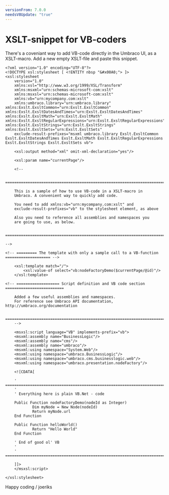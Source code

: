 ```yaml
---
versionFrom: 7.0.0
needsV8Update: "true"
---
```


# XSLT-snippet for VB-coders

There's a coveniant way to add VB-code directly in the Umbraco UI, as a XSLT-macro. Add a new empty XSLT-file and paste this snippet.

	<?xml version="1.0" encoding="UTF-8"?>
	<!DOCTYPE xsl:stylesheet [ <!ENTITY nbsp "&#x00A0;"> ]>
	<xsl:stylesheet 
		version="1.0" 
		xmlns:xsl="http://www.w3.org/1999/XSL/Transform" 
		xmlns:msxml="urn:schemas-microsoft-com:xslt"
		xmlns:msxsl="urn:schemas-microsoft-com:xslt"
		xmlns:vb="urn:mycompany.com:xslt"
		xmlns:umbraco.library="urn:umbraco.library" xmlns:Exslt.ExsltCommon="urn:Exslt.ExsltCommon" xmlns:Exslt.ExsltDatesAndTimes="urn:Exslt.ExsltDatesAndTimes" xmlns:Exslt.ExsltMath="urn:Exslt.ExsltMath" xmlns:Exslt.ExsltRegularExpressions="urn:Exslt.ExsltRegularExpressions" xmlns:Exslt.ExsltStrings="urn:Exslt.ExsltStrings" xmlns:Exslt.ExsltSets="urn:Exslt.ExsltSets" 
		exclude-result-prefixes="msxml umbraco.library Exslt.ExsltCommon Exslt.ExsltDatesAndTimes Exslt.ExsltMath Exslt.ExsltRegularExpressions Exslt.ExsltStrings Exslt.ExsltSets vb">

		<xsl:output method="xml" omit-xml-declaration="yes"/>

		<xsl:param name="currentPage"/>

		<!--

     ====================================================================================

        This is a sample of how to use VB-code in a XSLT-macro in
        Umbraco. A convenient way to quickly add code.
 
        You need to add xmlns:vb="urn:mycompany.com:xslt" and 
        exclude-result-prefixes="vb" to the stylesheet element, as above

        Also you need to reference all assemblies and namespaces you
        are going to use, as below.
 
     ====================================================================================

	-->

	<!-- ========= The template with only a sample call to a VB-function ==================== -->

		<xsl:template match="/">
			<xsl:value-of select="vb:nodeFactoryDemo($currentPage/@id)"/>
		</xsl:template>

	<!-- =================== Script definition and VB code section ==========================

        Added a few useful assemblies and namespaces. 
        For reference see Umbraco API documentation, http://umbraco.org/documentation

     ====================================================================================
		-->

        <msxsl:script language="VB" implements-prefix="vb">
        <msxml:assembly name="BusinessLogic"/>
        <msxml:assembly name="cms"/>
        <msxml:assembly name="umbraco"/>
        <msxml:using namespace="System.Web"/>
        <msxml:using namespace="umbraco.BusinessLogic"/>
        <msxml:using namespace="umbraco.cms.businesslogic.web"/>
        <msxml:using namespace="umbraco.presentation.nodeFactory"/>

        <![CDATA[

        ' =============================================================================
        '
        ' Everything here is plain VB.Net - code

        Public Function nodeFactoryDemo(nodeId as Integer)
                Dim myNode = New Node(nodeId)
                Return myNode.url
        End Function

        Public Function helloWorld()
                Return "Hello World"
        End Function

        ' End of good ol' VB
        '
        ' =============================================================================

        ]]>
        </msxsl:script>

	</xsl:stylesheet>
	
Happy coding / joeriks